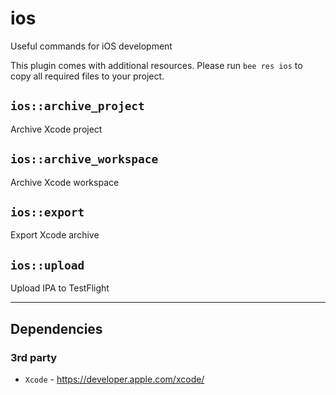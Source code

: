 # ios
Useful commands for iOS development

This plugin comes with additional resources.
Please run `bee res ios` to copy all required files to your project.

## `ios::archive_project`
Archive Xcode project

## `ios::archive_workspace`
Archive Xcode workspace

## `ios::export`
Export Xcode archive

## `ios::upload`
Upload IPA to TestFlight

----------------------------------------

## Dependencies

### 3rd party
- `Xcode` - https://developer.apple.com/xcode/
